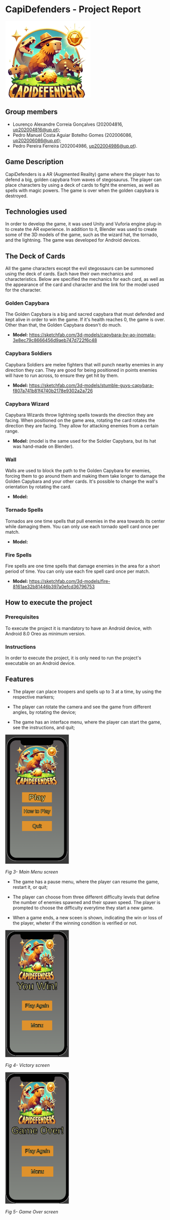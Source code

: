 # CapiDefenders - Project Report

![Capybara logo](./Images/CapiDefenders_Logo.png)

## Group members

- Lourenço Alexandre Correia Gonçalves (202004816, up202004816@up.pt);
- Pedro Manuel Costa Aguiar Botelho Gomes (202006086, up202006086@up.pt);
- Pedro Pereira Ferreira (202004986, up202004986@up.pt).

## Game Description

CapiDefenders is a AR (Augmented Reality) game where the player has to defend a big, golden capybara from waves of stegosaurus. The player can place characters by using a deck of cards to fight the enemies, as well as spells with magic powers. The game is over when the golden capybara is destroyed.

## Technologies used

In order to develop the game, it was used Unity and Vuforia engine plug-in to create the AR experience. In addition to it, Blender was used to create some of the 3D models of the game, such as the wizard hat, the tornado, and the lightning. The game was developed for Android devices.

## The Deck of Cards

All the game characters except the evil stegossaurs can be summoned using the deck of cards. Each have their own mechanics and characteristics. Below are specified the mechanics for each card, as well as the appearance of the card and character and the link for the model used for the character.

### Golden Capybara
The Golden Capybara is a big and sacred capybara that must defended and kept alive in order to win the game. If it's health reaches 0, the game is over. Other than that, the Golden Capybara doesn't do much.
- **Model:** https://sketchfab.com/3d-models/capybara-by-ao-inomata-3e8ec79c8666456d9aeb747d722f6c48

### Capybara Soldiers
Capybara Soldiers are melee fighters that will punch nearby enemies in any direction they can. They are good for being positioned in points enemies will have to run across, to ensure they get hit by them.
- **Model:** https://sketchfab.com/3d-models/stumble-guys-capybara-f807a741b81f4740b2178e9302a2a726

### Capybara Wizard
Capybara Wizards throw lightning spells towards the direction they are facing. When positioned on the game area, rotating the card rotates the direction they are facing. They allow for attacking enemies from a certain range.
- **Model:** (model is the same used for the Soldier Capybara, but its hat was hand-made on Blender).

### Wall
Walls are used to block the path to the Golden Capybara for enemies, forcing them to go around them and making them take longer to damage the Golden Capybara and your other cards. It's possible to change the wall's orientation by rotating the card.
- **Model:**

### Tornado Spells
Tornados are one time spells that pull enemies in the area towards its center while damaging them. You can only use each tornado spell card once per match.
- **Model:**

### Fire Spells
Fire spells are one time spells that damage enemies in the area for a short period of time. You can only use each fire spell card once per match.
- **Model:** https://sketchfab.com/3d-models/fire-8161ae32b81446b397a0efcd36796753

## How to execute the project

### Prerequisites

To execute the project it is mandatory to have an Android device, with Android 8.0 Oreo as minimum version.

### Instructions

In order to execute the project, it is only need to run the project's executable on an Android device.

## Features

- The player can place troopers and spells up to 3 at a time, by using the respective markers;

- The player can rotate the camera and see the game from different angles, by rotating the device;

- The game has an interface menu, where the player can start the game, see the instructions, and quit;

<div style="texts-align: center;">
  <img src="./Images/Main%20Menu.png" alt="Fig 3- Main Menu screen" width="200"/>
  <p style="font-style: italic;">Fig 3- Main Menu screen</p>
</div>

- The game has a pause menu, where the player can resume the game, restart it, or quit;

- The player can choose from three different difficulty levels that define the number of enemies spawned and their spawn speed. The player is prompted to choose the difficulty everytime they start a new game.

- When a game ends, a new sceen is shown, indicating the win or loss of the player, wheter if the winning condition is verified or not.

<div style="texts-align: center;">
  <img src="./Images/Victory%20Menu.png" alt="Fig 4- Vicory screen" width="200"/>
  <p style="font-style: italic;">Fig 4- Victory screen</p>
</div>

<div style="texts-align: center;">
  <img src="./Images/Game%20Over%20Menu.png" alt="Fig 5- Game Over screen" width="200"/>
  <p style="font-style: italic;">Fig 5- Game Over screen</p>
</div>
